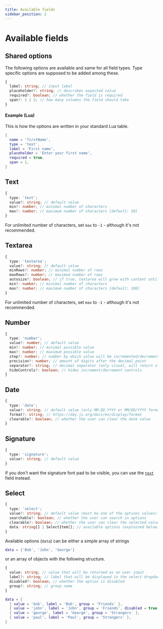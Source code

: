 ```yaml
---
title: Available fields
sidebar_position: 2
---
```


# Available fields

## Shared options
The following options are available and same for all field types.
Type specific options are supposed to be added among these.
```ts
{
  label: string; // input label
  placeholder?: string; // describes expected value
  required?: boolean; // whether the field is required
  span?: 1 | 2; // how many columns the field should take
}
```

#### Example (Lua)
This is how the options are written in your standard Lua table.
```lua
{
  name = 'firstName',
  type = 'text',
  label = 'First name',
  placeholder = 'Enter your first name',
  required = true,
  span = 1,
}
```



## Text
```ts
{
  type: 'text';
  value?: string; // default value
  min?: number; // minimal number of characters
  max?: number; // maximum number of characters [default: 50]
}
```
For unlimited number of characters, set `max` to `-1` - although it's not recommended.



## Textarea
```ts
{
  type: 'textarea';
  value?: string; // default value
  minRows?: number; // minimal number of rows
  maxRows?: number; // maximum number of rows
  autosize?: boolean; // if true, textarea will grow with content until maxRows are reached
  min?: number; // minimal number of characters
  max?: number; // maximum number of characters [default: 100]
}
```
For unlimited number of characters, set `max` to `-1` - although it's not recommended.



## Number
```ts
{
  type: 'number';
  value?: number; // default value
  min?: number; // minimal possible value
  max?: number; // maximum possible value
  step?: number; // number by which value will be incremented/decremented
  precision?: number; // amount of digits after the decimal point
  separator?: string; // decimal separator (only visual, will return standard float)
  hideControls?: boolean; // hides increment/decrement controls
}
```



## Date
```ts
{
  type: 'date';
  value?: string; // default value (only MM.DD.YYYY or MM/DD/YYYY format)
  format?: string; // https://day.js.org/docs/en/display/format
  clearable?: boolean; // whether the user can clear the date value
}
```



## Signature
```ts
{
  type: 'signature';
  value?: string; // default value
}
```
If you don't want the signature font pad to be visible, you can use the [`text`](#text) field instead.



## Select
```ts
{
  type: 'select';
  value?: string; // default value (must be one of the options values)
  searchable?: boolean; // whether the user can search in options
  clearable?: boolean; // whether the user can clear the selected value
  data: string[] | SelectItem[]; // available options (explained below)
}
```

Available options (`data`) can be either a simple array of strings
```lua
data = {'Bob', 'John', 'George'}
```

or an array of objects with the following structure.
```ts
{
  value: string; // value that will be returned as an user input
  label?: string; // label that will be displayed in the select dropdown [default: value]
  disabled?: boolean; // whether the option is disabled
  group?: string; // group name 
}
```
```lua
data = {
  { value = 'bob', label = 'Bob', group = 'Friends' },
  { value = 'john', label = 'John', group = 'Friends', disabled = true },
  { value = 'george', label = 'George', group = 'Strangers' },
  { value = 'paul', label = 'Paul', group = 'Strangers' },
}
```
